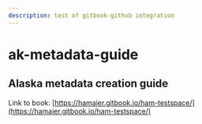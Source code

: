 ```yaml
---
description: test of gitbook-github integration
---
```


# ak-metadata-guide

## Alaska metadata creation guide

Link to book: [https://hamaier.gitbook.io/ham-testspace/](https://hamaier.gitbook.io/ham-testspace/)

